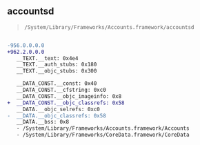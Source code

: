 ## accountsd

> `/System/Library/Frameworks/Accounts.framework/accountsd`

```diff

-956.0.0.0.0
+962.2.0.0.0
   __TEXT.__text: 0x4e4
   __TEXT.__auth_stubs: 0x180
   __TEXT.__objc_stubs: 0x300

   __DATA_CONST.__const: 0x40
   __DATA_CONST.__cfstring: 0xc0
   __DATA_CONST.__objc_imageinfo: 0x8
+  __DATA_CONST.__objc_classrefs: 0x58
   __DATA.__objc_selrefs: 0xc0
-  __DATA.__objc_classrefs: 0x58
   __DATA.__bss: 0x8
   - /System/Library/Frameworks/Accounts.framework/Accounts
   - /System/Library/Frameworks/CoreData.framework/CoreData

```
